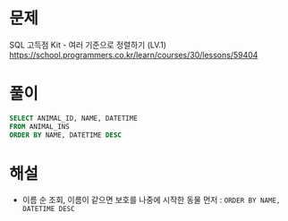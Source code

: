 # 문제
SQL 고득점 Kit - 여러 기준으로 정렬하기 (LV.1)
https://school.programmers.co.kr/learn/courses/30/lessons/59404


# 풀이

```SQL
SELECT ANIMAL_ID, NAME, DATETIME
FROM ANIMAL_INS
ORDER BY NAME, DATETIME DESC
```


# 해설
* 이름 순 조회, 이름이 같으면 보호를 나중에 시작한 동물 먼저 : `ORDER BY NAME, DATETIME DESC`